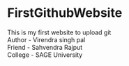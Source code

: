 # FirstGithubWebsite
This is my first website to upload git
<br>
Author - Virendra singh pal
<br>
Friend - Sahvendra Rajput
<br>
College - SAGE University 
